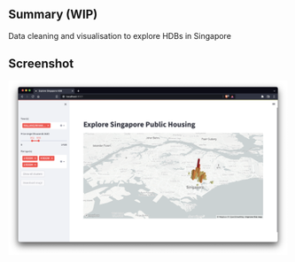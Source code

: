Summary (WIP)
---

Data cleaning and visualisation to explore HDBs in Singapore

Screenshot
---
![image](./assets/screenshot.png)